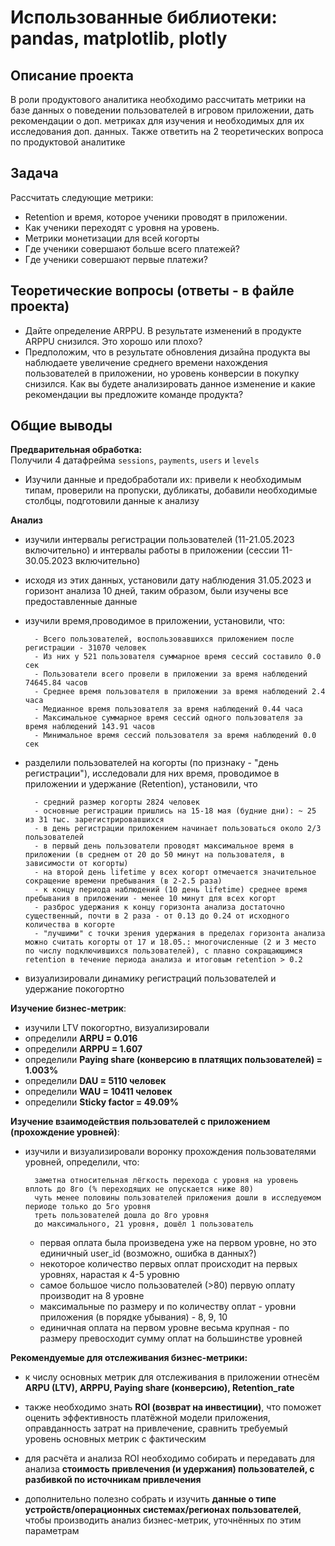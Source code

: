 # Использованные библиотеки: pandas, matplotlib, plotly

## Описание проекта
В роли продуктового аналитика необходимо рассчитать метрики на базе данных о поведении пользователей в игровом приложении, дать рекомендации о доп. метриках для изучения и необходимых для их исследования доп. данных.
Также ответить на 2 теоретических вопроса по продуктовой аналитике

## Задача
Рассчитать следующие метрики:

- Retention и время, которое ученики проводят в приложении.
- Как ученики переходят с уровня на уровень.
- Метрики монетизации для всей когорты
- Где ученики совершают больше всего платежей?
- Где ученики совершают первые платежи?

## Теоретические вопросы (ответы - в файле проекта)
- Дайте определение ARPPU. В результате изменений в продукте ARPPU снизился. Это хорошо или плохо?
- Предположим, что в результате обновления дизайна продукта вы наблюдаете увеличение среднего времени нахождения пользователей в приложении, но уровень конверсии в покупку снизился. Как вы будете анализировать данное изменение и какие рекомендации вы предложите команде продукта?
  
## Общие выводы

**Предварительная обработка:**\
Получили 4 датафрейма `sessions`, `payments`, `users` и `levels`
- Изучили данные и предобработали их: привели к необходимым типам, проверили на пропуски, дубликаты, добавили необходимые столбцы, подготовили данные к анализу

**Анализ**
- изучили интервалы регистрации пользователей (11-21.05.2023 включительно) и интервалы работы в приложении (сессии 11-30.05.2023 включительно)
- исходя из этих данных, установили дату наблюдения 31.05.2023 и горизонт анализа 10 дней, таким образом, были изучены все предоставленные данные
- изучили время,проводимое в приложении, установили, что:

        - Всего пользователей, воспользовавшихся приложением после регистрации - 31070 человек
        - Из них у 521 пользователя суммарное время сессий составило 0.0 сек
        - Пользователи всего провели в приложении за время наблюдений 74645.84 часов
        - Среднее время пользователя в приложении за время наблюдений 2.4 часа
        - Медианное время пользователя за время наблюдений 0.44 часа
        - Максимальное суммарное время сессий одного пользователя за время наблюдений 143.91 часов
        - Минимальное время сессий пользователя за время наблюдений 0.0 сек
        
- разделили пользователей на когорты (по признаку - "день регистрации"), исследовали для них время, проводимое в приложении и удержание (Retention), установили, что 

        - средний размер когорты 2824 человек
        - основные регистрации пришлись на 15-18 мая (будние дни): ~ 25 из 31 тыс. зарегистрировавшихся
        - в день регистрации приложением начинает пользоваться около 2/3 пользователей
        - в первый день пользователи проводят максимальное время в приложении (в среднем от 20 до 50 минут на пользователя, в зависимости от когорты)
        - на второй день lifetime у всех когорт отмечается значительное сокращение времени пребывания (в 2-2.5 раза)
        - к концу периода наблюдений (10 день lifetime) среднее время пребывания в приложении - менее 10 минут для всех когорт
        - разброс удержания к концу горизонта анализа достаточно существенный, почти в 2 раза - от 0.13 до 0.24 от исходного количества в когорте
        - "лучшими" с точки зрения удержания в пределах горизонта анализа можно считать когорты от 17 и 18.05.: многочисленные (2 и 3 место по числу подключившихся пользователей), с плавно сокращающимся retention в течение периода анализа и итоговым retention > 0.2        
- визуализировали динамику регистраций пользователей и удержание покогортно

**Изучение бизнес-метрик**:
- изучили LTV покогортно, визуализировали
- определили **ARPU = 0.016**
- определили **ARPPU = 1.607**
- определили **Paying share (конверсию в платящих пользователей) = 1.003%**
- определили **DAU = 5110 человек**
- определили **WAU = 10411 человек**
- определили **Sticky factor = 49.09%**

**Изучение взаимодействия пользователей с приложением (прохождение уровней)**:
- изучили и визуализировали воронку прохождения пользователями уровней, определили, что:

        заметна относительная лёгкость перехода с уровня на уровень вплоть до 8го (% переходящих не опускается ниже 80)
        чуть менее половины пользователей приложения дошли в исследуемом периоде только до 5го уровня
        треть пользователей дошла до 8го уровня
        до максимального, 21 уровня, дошёл 1 пользователь
        
    - первая оплата была произведена уже на первом уровне, но это единичный user_id (возможно, ошибка в данных?)
    - некоторое количество первых оплат происходит на первых уровнях, нарастая к 4-5 уровню
    - самое большое число пользователей (>80) первую оплату производит на 8 уровне
    - максимальные по размеру и по количеству оплат - уровни приложения (в порядке убывания) - 8, 9, 10
    - единичная оплата на первом уровне весьма крупная - по размеру превосходит сумму оплат на большинстве уровней
    
**Рекомендуемые для отслеживания бизнес-метрики:**
- к числу основных метрик для отслеживания в приложении отнесём **ARPU (LTV), ARPPU, Paying share (конверсию), Retention_rate**

- также необходимо знать **ROI (возврат на инвестиции)**, что поможет оценить эффективность платёжной модели приложения, оправданность затрат на привлечение, сравнить требуемый уровень основных метрик с фактическим
- для расчёта и анализа ROI необходимо собирать и передавать для анализа **стоимость привлечения (и удержания) пользователей, с разбивкой по источникам привлечения**

- дополнительно полезно собрать и изучить **данные о типе устройств/операционных системах/регионах пользователей**, чтобы производить анализ бизнес-метрик, уточнённых по этим параметрам
